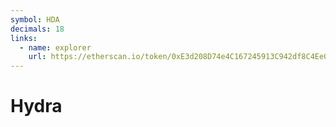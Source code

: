 ```yaml
---
symbol: HDA
decimals: 18
links:
  - name: explorer
    url: https://etherscan.io/token/0xE3d208D74e4C167245913C942df8C4Ee03b9abBA
---
```


# Hydra
